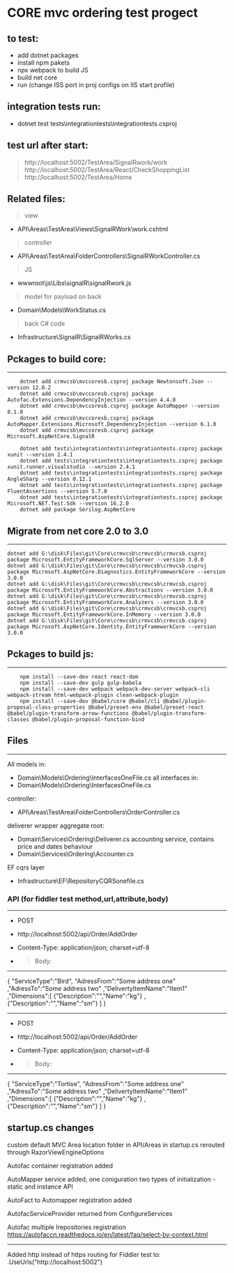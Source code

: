 # CORE mvc ordering test progect

to test:
-------------------------------------------------------
- add dotnet packages
- install npm pakets
- npx webpack to build JS
- build net core
- run
(change ISS port in proj configs on IIS start profile)

integration tests run:
-------------------------------------------------------
- dotnet test tests\integrationtests\integrationtests.csproj


test url after start:
-------------------------------------------------------
> http://localhost:5002/TestArea/SignalRwork/work
> http://localhost:5002/TestArea/React/CheckShoppingList
> http://localhost:5002/TestArea/Home


Related files:
-------------------------------------------------------
> view
- API\Areas\TestArea\Views\SignalRWork\work.cshtml
> controller
- API\Areas\TestArea\FolderControllers\SignalRWorkController.cs
> JS
- wwwroot\js\Libs\signalR\signalRwork.js
> model for payload on back
- Domain\Models\WorkStatus.cs
> back C# code
- Infrastructure\SignalR\SignalRWorks.cs


## Pckages to build core:
-------------------------------------------------------
```
    dotnet add crmvcsb\mvccoresb.csproj package Newtonsoft.Json --version 12.0.2
    dotnet add crmvcsb\mvccoresb.csproj package Autofac.Extensions.DependencyInjection --version 4.4.0
    dotnet add crmvcsb\mvccoresb.csproj package AutoMapper --version 8.1.0
    dotnet add crmvcsb\mvccoresb.csproj package AutoMapper.Extensions.Microsoft.DependencyInjection --version 6.1.0
    dotnet add crmvcsb\mvccoresb.csproj package Microsoft.AspNetCore.SignalR
	
	dotnet add tests\integrationtests\integrationtests.csproj package xunit --version 2.4.1
	dotnet add tests\integrationtests\integrationtests.csproj package xunit.runner.visualstudio --version 2.4.1
	dotnet add tests\integrationtests\integrationtests.csproj package AngleSharp --version 0.12.1
	dotnet add tests\integrationtests\integrationtests.csproj package FluentAssertions --version 5.7.0
	dotnet add tests\integrationtests\integrationtests.csproj package Microsoft.NET.Test.Sdk --version 16.2.0
	dotnet add package Serilog.AspNetCore
```

## Migrate from net core 2.0 to 3.0
-------------------------------------------------------
```
dotnet add G:\disk\Files\git\Core\crmvcsb\crmvcsb\crmvcsb.csproj package Microsoft.EntityFrameworkCore.SqlServer --version 3.0.0
dotnet add G:\disk\Files\git\Core\crmvcsb\crmvcsb\crmvcsb.csproj package Microsoft.AspNetCore.Diagnostics.EntityFrameworkCore --version 3.0.0
dotnet add G:\disk\Files\git\Core\crmvcsb\crmvcsb\crmvcsb.csproj package Microsoft.EntityFrameworkCore.Abstractions --version 3.0.0
dotnet add G:\disk\Files\git\Core\crmvcsb\crmvcsb\crmvcsb.csproj package Microsoft.EntityFrameworkCore.Analyzers --version 3.0.0
dotnet add G:\disk\Files\git\Core\crmvcsb\crmvcsb\crmvcsb.csproj package Microsoft.EntityFrameworkCore.InMemory --version 3.0.0
dotnet add G:\disk\Files\git\Core\crmvcsb\crmvcsb\crmvcsb.csproj package Microsoft.AspNetCore.Identity.EntityFrameworkCore --version 3.0.0
```

## Pckages to build js:
-------------------------------------------------------
```
    npm install --save-dev react react-dom
    npm install --save-dev gulp gulp-babela
    npm install --save-dev webpack webpack-dev-server webpack-cli webpack-stream html-webpack-plugin clean-webpack-plugin
    npm install --save-dev @babel/core @babel/cli @babel/plugin-proposal-class-properties @babel/preset-env @babel/preset-react @babel/plugin-transform-arrow-functions @babel/plugin-transform-classes @babel/plugin-proposal-function-bind
```

## Files
-------------------------------------------------------
All models in:
- Domain\Models\Ordering\InterfacesOneFile.cs
all interfaces in:
- Domain\Models\Ordering\InterfacesOneFile.cs

controller:
- API\Areas\TestArea\FolderControllers\OrderController.cs

deliverer wrapper aggregate root:
- Domain\Services\Ordering\Deliverer.cs
accounting service, contains price and dates behaviour
- Domain\Services\Ordering\Accounter.cs

EF cqrs layer
- Infrastructure\EF\RepositoryCQRSonefile.cs


### API (for fiddler test method,url,attribute,body)

-------------------------------------------------------
- POST
- http://localhost:5002/api/Order/AddOrder
- Content-Type: application/json; charset=utf-8

- > Body:
-------------------------------------------------------
{
    "ServiceType":"Bird",
	"AdressFrom":"Some address one"
	,"AdressTo":"Some address two"
	,"DelivertyItemName":"Item1"
	,"Dimensions":[
		{"Description":"","Name":"kg"}
		,{"Description":"","Name":"sm"}
	]
}


-------------------------------------------------------
- POST
- http://localhost:5002/api/Order/AddOrder
- Content-Type: application/json; charset=utf-8

- > Body:
-------------------------------------------------------
{
    "ServiceType":"Tortise",
	"AdressFrom":"Some address one"
	,"AdressTo":"Some address two"
	,"DelivertyItemName":"Item1"
	,"Dimensions":[
		{"Description":"","Name":"kg"}
		,{"Description":"","Name":"sm"}
	]
}




startup.cs changes
-------------------------------------------------------
custom default MVC Area location folder in API/Areas
in startup.cs rerouted through  RazorViewEngineOptions

Autofac container registration added

AutoMapper service added, 
one coniguration 
two types of initialization - static and instance API

AutoFact to Automapper registration added

AutofacServiceProvider returned from ConfigureServices

Autofac multiple Irepositories registration
https://autofaccn.readthedocs.io/en/latest/faq/select-by-context.html

-------------------------------------------------------
Added http instead of https routing for Fiddler test to:
    .UseUrls("http://localhost:5002")
